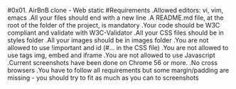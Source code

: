 #0x01. AirBnB clone - Web static
#Requirements
.Allowed editors: vi, vim, emacs
.All your files should end with a new line
.A README.md file, at the root of the folder of the project, is mandatory
.Your code should be W3C compliant and validate with W3C-Validator
.All your CSS files should be in styles folder
.All your images should be in images folder
.You are not allowed to use !important and id (#... in the CSS file)
.You are not allowed to use tags img, embed and iframe
.You are not allowed to use Javascript
.Current screenshots have been done on Chrome 56 or more.
.No cross browsers
.You have to follow all requirements but some margin/padding are missing - you should try to fit as much as you can to screenshots
